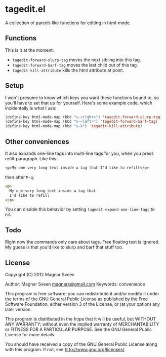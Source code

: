 # tagedit.el

A collection of paredit-like functions for editing in html-mode.

## Functions

This is it at the moment:

 - `tagedit-forward-slurp-tag` moves the next sibling into this tag.
 - `tagedit-forward-barf-tag` moves the last child out of this tag.
 - `tagedit-kill-attribute` kills the html attribute at point.

## Setup

I won't presume to know which keys you want these functions bound to,
so you'll have to set that up for yourself. Here's some example code,
which incidentally is what I use:

```cl
(define-key html-mode-map (kbd "s-<right>") 'tagedit-forward-slurp-tag)
(define-key html-mode-map (kbd "s-<left>") 'tagedit-forward-barf-tag)
(define-key html-mode-map (kbd "s-k") 'tagedit-kill-attribute)
```

## Other conveniences

It also expands one-line tags into multi-line tags for you, when you
press refill-paragraph. Like this:

```html
<p>My one very long text inside a tag that I'd like to refill</p>
```

then after `M-q`:

```html
<p>
  My one very long text inside a tag that
  I'd like to refill
</p>
```

You can disable this behavior by setting
`tagedit-expand-one-line-tags` to nil.

## Todo

Right now the commands only care about tags. Free floating text is
ignored. My guess is that you'd like to slurp and barf that stuff too.

## License

Copyright (C) 2012 Magnar Sveen

Author: Magnar Sveen <magnars@gmail.com>
Keywords: convenience

This program is free software; you can redistribute it and/or modify
it under the terms of the GNU General Public License as published by
the Free Software Foundation, either version 3 of the License, or
(at your option) any later version.

This program is distributed in the hope that it will be useful,
but WITHOUT ANY WARRANTY; without even the implied warranty of
MERCHANTABILITY or FITNESS FOR A PARTICULAR PURPOSE.  See the
GNU General Public License for more details.

You should have received a copy of the GNU General Public License
along with this program.  If not, see <http://www.gnu.org/licenses/>.
